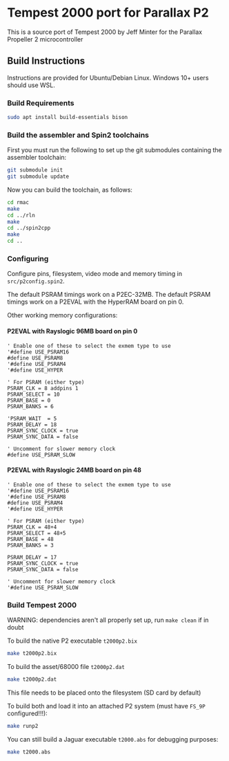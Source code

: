 # Tempest 2000 port for Parallax P2

This is a source port of Tempest 2000 by Jeff Minter for the Parallax Propeller 2 microcontroller



## Build Instructions

Instructions are provided for Ubuntu/Debian Linux. Windows 10+ users should use WSL.

### Build Requirements
```sh
sudo apt install build-essentials bison
```

### Build the assembler and Spin2 toolchains

First you must run the following to set up the git submodules containing the assembler toolchain:

```sh
git submodule init
git submodule update
```

Now you can build the toolchain, as follows:

```sh
cd rmac
make
cd ../rln
make 
cd ../spin2cpp
make 
cd ..
```

### Configuring

Configure pins, filesystem, video mode and memory timing in `src/p2config.spin2`.

The default PSRAM timings work on a P2EC-32MB.
The default PSRAM timings work on a P2EVAL with the HyperRAM board on pin 0.

Other working memory configurations:

#### P2EVAL with Rayslogic 96MB board on pin 0
```
' Enable one of these to select the exmem type to use
'#define USE_PSRAM16
#define USE_PSRAM8
'#define USE_PSRAM4
'#define USE_HYPER

' For PSRAM (either type)
PSRAM_CLK = 8 addpins 1
PSRAM_SELECT = 10
PSRAM_BASE = 0
PSRAM_BANKS = 6

'PSRAM_WAIT  = 5
PSRAM_DELAY = 18
PSRAM_SYNC_CLOCK = true
PSRAM_SYNC_DATA = false

' Uncomment for slower memory clock
#define USE_PSRAM_SLOW
```

#### P2EVAL with Rayslogic 24MB board on pin 48
```
' Enable one of these to select the exmem type to use
'#define USE_PSRAM16
'#define USE_PSRAM8
#define USE_PSRAM4
'#define USE_HYPER

' For PSRAM (either type)
PSRAM_CLK = 48+4
PSRAM_SELECT = 48+5
PSRAM_BASE = 48
PSRAM_BANKS = 3

PSRAM_DELAY = 17
PSRAM_SYNC_CLOCK = true
PSRAM_SYNC_DATA = false

' Uncomment for slower memory clock
'#define USE_PSRAM_SLOW
```


### Build Tempest 2000

WARNING: dependencies aren't all properly set up, run `make clean` if in doubt

To build the native P2 executable `t2000p2.bix`
```sh
make t2000p2.bix
```

To build the asset/68000 file `t2000p2.dat`
```sh
make t2000p2.dat
```
This file needs to be placed onto the filesystem (SD card by default)

To build both and load it into an attached P2 system (must have `FS_9P` configured!!!):
```sh
make runp2
```

You can still build a Jaguar executable `t2000.abs` for debugging purposes:
```sh
make t2000.abs
```
